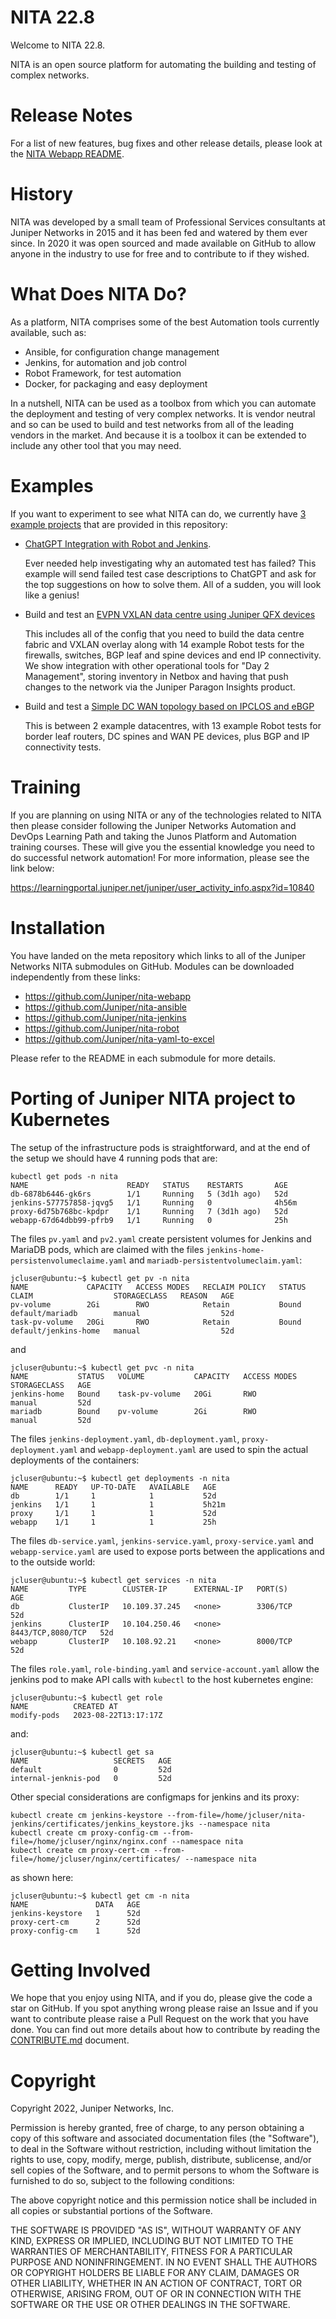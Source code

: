 # NITA 22.8

Welcome to NITA 22.8.

NITA is an open source platform for automating the building and testing of complex networks.

# Release Notes

For a list of new features, bug fixes and other release details, please look at the [NITA Webapp README](https://github.com/Juniper/nita-webapp/blob/22.8/README.md#217-new-features-and-bug-fixes).

# History

NITA was developed by a small team of Professional Services consultants at Juniper Networks in 2015 and it has been fed and watered by them ever since. In 2020 it was open sourced and made available on GitHub to allow anyone in the industry to use for free and to contribute to if they wished.

# What Does NITA Do?

As a platform, NITA comprises some of the best Automation tools currently available, such as:

* Ansible, for configuration change management
* Jenkins, for automation and job control
* Robot Framework, for test automation
* Docker, for packaging and easy deployment

In a nutshell, NITA can be used as a toolbox from which you can automate the deployment and testing of very complex networks. It is vendor neutral and so can be used to build and test networks from all of the leading vendors in the market. And because it is a toolbox it can be extended to include any other tool that you may need.

# Examples

If you want to experiment to see what NITA can do, we currently have [3 example projects](https://github.com/Juniper/nita/tree/main/examples) that are provided in this repository:

* [ChatGPT Integration with Robot and Jenkins](https://github.com/Juniper/nita/tree/main/examples/chatgpt).

    Ever needed help investigating why an automated test has failed? This example will send failed test case descriptions to ChatGPT and ask for the top suggestions on how to solve them. All of a sudden, you will look like a genius!

* Build and test an [EVPN VXLAN data centre using Juniper QFX devices](https://github.com/Juniper/nita/tree/main/examples/evpn_vxlan_erb_dc)

    This includes all of the config that you need to build the data centre fabric and VXLAN overlay along with 14 example Robot tests for the firewalls, switches, BGP leaf and spine devices and end IP connectivity.
We show integration with other operational tools for "Day 2 Management", storing inventory in Netbox and having that push changes to the network via the Juniper Paragon Insights product.

* Build and test a [Simple DC WAN topology based on IPCLOS and eBGP](https://github.com/Juniper/nita/tree/main/examples/ebgp_wan)

    This is between 2 example datacentres, with 13 example Robot tests for border leaf routers, DC spines and WAN PE devices, plus BGP and IP connectivity tests.

# Training

If you are planning on using NITA or any of the technologies related to NITA then please consider following the Juniper Networks Automation and DevOps Learning Path
and taking the Junos Platform and Automation training courses.  These will give you the essential knowledge you need to do successful network automation! For more information, please see the link below:

https://learningportal.juniper.net/juniper/user_activity_info.aspx?id=10840

# Installation

You have landed on the meta repository which links to all of the Juniper Networks NITA submodules on GitHub. Modules can be downloaded independently from these links:

* https://github.com/Juniper/nita-webapp
* https://github.com/Juniper/nita-ansible
* https://github.com/Juniper/nita-jenkins
* https://github.com/Juniper/nita-robot
* https://github.com/Juniper/nita-yaml-to-excel

Please refer to the README in each submodule for more details.

# Porting of Juniper NITA project to Kubernetes

The setup of the infrastructure pods is straightforward, and at the end of the setup we should have 4 running pods that are:
```
kubectl get pods -n nita
NAME                      READY   STATUS    RESTARTS       AGE
db-6878b6446-gk6rs        1/1     Running   5 (3d1h ago)   52d
jenkins-577757858-jqvg5   1/1     Running   0              4h56m
proxy-6d75b768bc-kpdpr    1/1     Running   7 (3d1h ago)   52d
webapp-67d64dbb99-pfrb9   1/1     Running   0              25h
```
The files ```pv.yaml``` and ```pv2.yaml``` create persistent volumes for Jenkins and MariaDB pods, which are claimed with the files ```jenkins-home-persistenvolumeclaime.yaml``` and ```mariadb-persistentvolumeclaim.yaml```:

```
jcluser@ubuntu:~$ kubectl get pv -n nita
NAME             CAPACITY   ACCESS MODES   RECLAIM POLICY   STATUS   CLAIM                  STORAGECLASS   REASON   AGE
pv-volume        2Gi        RWO            Retain           Bound    default/mariadb        manual                  52d
task-pv-volume   20Gi       RWO            Retain           Bound    default/jenkins-home   manual                  52d
```
and
```
jcluser@ubuntu:~$ kubectl get pvc -n nita
NAME           STATUS   VOLUME           CAPACITY   ACCESS MODES   STORAGECLASS   AGE
jenkins-home   Bound    task-pv-volume   20Gi       RWO            manual         52d
mariadb        Bound    pv-volume        2Gi        RWO            manual         52d
```
The files ```jenkins-deployment.yaml```, ```db-deployment.yaml```, ```proxy-deployment.yaml``` and ```webapp-deployment.yaml``` are used to spin the actual deployments of the containers:
```
jcluser@ubuntu:~$ kubectl get deployments -n nita
NAME      READY   UP-TO-DATE   AVAILABLE   AGE
db        1/1     1            1           52d
jenkins   1/1     1            1           5h21m
proxy     1/1     1            1           52d
webapp    1/1     1            1           25h
```
The files ```db-service.yaml```, ```jenkins-service.yaml```, ```proxy-service.yaml``` and ```webapp-service.yaml``` are used to expose ports between the applications and to the outside world:
```
jcluser@ubuntu:~$ kubectl get services -n nita
NAME         TYPE        CLUSTER-IP      EXTERNAL-IP   PORT(S)             AGE
db           ClusterIP   10.109.37.245   <none>        3306/TCP            52d
jenkins      ClusterIP   10.104.250.46   <none>        8443/TCP,8080/TCP   52d
webapp       ClusterIP   10.108.92.21    <none>        8000/TCP            52d
```
The files ```role.yaml```, ```role-binding.yaml``` and ```service-account.yaml``` allow the jenkins pod to make API calls with ```kubectl``` to the host kubernetes engine:
```
jcluser@ubuntu:~$ kubectl get role
NAME          CREATED AT
modify-pods   2023-08-22T13:17:17Z
```
and:
```
jcluser@ubuntu:~$ kubectl get sa
NAME                   SECRETS   AGE
default                0         52d
internal-jenknis-pod   0         52d
```
Other special considerations are configmaps for jenkins and its proxy:
```
kubectl create cm jenkins-keystore --from-file=/home/jcluser/nita-jenkins/certificates/jenkins_keystore.jks --namespace nita
kubectl create cm proxy-config-cm --from-file=/home/jcluser/nginx/nginx.conf --namespace nita
kubectl create cm proxy-cert-cm --from-file=/home/jcluser/nginx/certificates/ --namespace nita
```
as shown here:
```
jcluser@ubuntu:~$ kubectl get cm -n nita
NAME               DATA   AGE
jenkins-keystore   1      52d
proxy-cert-cm      2      52d
proxy-config-cm    1      52d
```

# Getting Involved

We hope that you enjoy using NITA, and if you do, please give the code a star on GitHub. If you spot anything wrong please raise an Issue and if you want to contribute please raise a Pull Request on the work that you have done. You can find out more details about how to contribute by reading the [CONTRIBUTE.md](CONTRIBUTE.md) document.

# Copyright

Copyright 2022, Juniper Networks, Inc.

Permission is hereby granted, free of charge, to any person obtaining a copy of this software and associated documentation files (the "Software"), to deal in the Software without restriction, including without limitation the rights to use, copy, modify, merge, publish, distribute, sublicense, and/or sell copies of the Software, and to permit persons to whom the Software is furnished to do so, subject to the following conditions:

The above copyright notice and this permission notice shall be included in all copies or substantial portions of the Software.

THE SOFTWARE IS PROVIDED "AS IS", WITHOUT WARRANTY OF ANY KIND, EXPRESS OR IMPLIED, INCLUDING BUT NOT LIMITED TO THE WARRANTIES OF MERCHANTABILITY, FITNESS FOR A PARTICULAR PURPOSE AND NONINFRINGEMENT. IN NO EVENT SHALL THE AUTHORS OR COPYRIGHT HOLDERS BE LIABLE FOR ANY CLAIM, DAMAGES OR OTHER LIABILITY, WHETHER IN AN ACTION OF CONTRACT, TORT OR OTHERWISE, ARISING FROM, OUT OF OR IN CONNECTION WITH THE SOFTWARE OR THE USE OR OTHER DEALINGS IN THE SOFTWARE.
